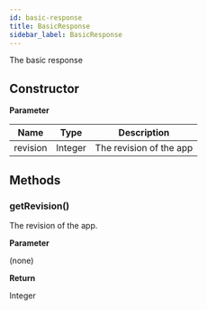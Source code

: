 ```yaml
---
id: basic-response
title: BasicResponse
sidebar_label: BasicResponse
---
```


The  basic response

## Constructor

**Parameter**


| Name| Type| Description |
| --- | --- | --- |
| revision | Integer | The revision of the app

## Methods

### getRevision()

The revision of the app.

**Parameter**

(none)

**Return**

Integer